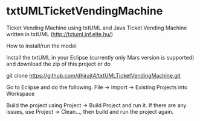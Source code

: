 # txtUMLTicketVendingMachine
Ticket Vending Machine using txtUML and Java
Ticket Vending Machine written in txtUML (http://txtuml.inf.elte.hu/)

How to install/run the model

Install the txtUML in your Eclipse (currently only Mars version is supported) and download the zip of this project or do

git clone https://github.com/dhirajt4/txtUMLTicketVendingMachine.git

Go to Eclipse and do the following: File -> Import -> Existing Projects into Workspace

Build the project using Project -> Build Project and run it. If there are any issues, use Project -> Clean..., then build and run the project again.
